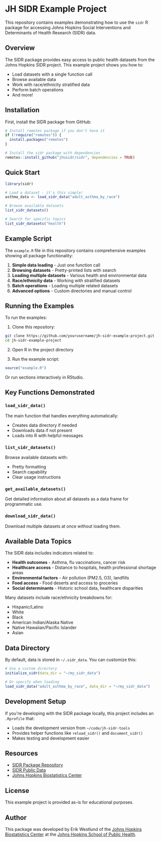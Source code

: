 # JH SIDR Example Project

This repository contains examples demonstrating how to use the `sidr` R package for accessing Johns Hopkins Social Interventions and Determinants of Health Research (SIDR) data.

## Overview

The SIDR package provides easy access to public health datasets from the Johns Hopkins SIDR project. This example project shows you how to:
- Load datasets with a single function call
- Browse available data
- Work with race/ethnicity stratified data
- Perform batch operations
- And more!

## Installation

First, install the SIDR package from GitHub:

```r
# Install remotes package if you don't have it
if (!require("remotes")) {
  install.packages("remotes")
}

# Install the sidr package with dependencies
remotes::install_github("jhusidr/sidr", dependencies = TRUE)
```

## Quick Start

```r
library(sidr)

# Load a dataset - it's this simple!
asthma_data <- load_sidr_data("adult_asthma_by_race")

# Browse available datasets
list_sidr_datasets()

# Search for specific topics
list_sidr_datasets("health")
```

## Example Script

The `example.R` file in this repository contains comprehensive examples showing all package functionality:

1. **Simple data loading** - Just one function call
2. **Browsing datasets** - Pretty-printed lists with search
3. **Loading multiple datasets** - Various health and environmental data
4. **Race/ethnicity data** - Working with stratified datasets
5. **Batch operations** - Loading multiple related datasets
6. **Advanced options** - Custom directories and manual control

## Running the Examples

To run the examples:

1. Clone this repository:
```bash
git clone https://github.com/yourusername/jh-sidr-example-project.git
cd jh-sidr-example-project
```

2. Open R in the project directory

3. Run the example script:
```r
source("example.R")
```

Or run sections interactively in RStudio.

## Key Functions Demonstrated

### `load_sidr_data()`
The main function that handles everything automatically:
- Creates data directory if needed
- Downloads data if not present
- Loads into R with helpful messages

### `list_sidr_datasets()`
Browse available datasets with:
- Pretty formatting
- Search capability
- Clear usage instructions

### `get_available_datasets()`
Get detailed information about all datasets as a data frame for programmatic use.

### `download_sidr_data()`
Download multiple datasets at once without loading them.

## Available Data Topics

The SIDR data includes indicators related to:
- **Health outcomes** - Asthma, flu vaccinations, cancer risk
- **Healthcare access** - Distance to hospitals, health professional shortage areas
- **Environmental factors** - Air pollution (PM2.5, O3), landfills
- **Food access** - Food deserts and access to groceries
- **Social determinants** - Historic school data, healthcare disparities

Many datasets include race/ethnicity breakdowns for:
- Hispanic/Latino
- White
- Black
- American Indian/Alaska Native
- Native Hawaiian/Pacific Islander
- Asian

## Data Directory

By default, data is stored in `~/.sidr_data`. You can customize this:

```r
# Use a custom directory
initialize_sidr(data_dir = "~/my_sidr_data")

# Or specify when loading
load_sidr_data("adult_asthma_by_race", data_dir = "~/my_sidr_data")
```

## Development Setup

If you're developing with the SIDR package locally, this project includes an `.Rprofile` that:
- Loads the development version from `~/code/jh-sidr-tools`
- Provides helper functions like `reload_sidr()` and `document_sidr()`
- Makes testing and development easier

## Resources

- [SIDR Package Repository](https://github.com/jhusidr/sidr)
- [SIDR Public Data](https://github.com/jhusidr/data)
- [Johns Hopkins Biostatistics Center](https://publichealth.jhu.edu/johns-hopkins-biostatistics-center)

## License

This example project is provided as-is for educational purposes.

## Author

This package was developed by Erik Westlund of the [Johns Hopkins Biostatistics Center](https://publichealth.jhu.edu/johns-hopkins-biostatistics-center) at the [Johns Hopkins School of Public Health](https://publichealth.jhu.edu).